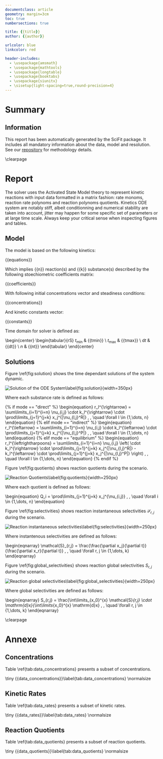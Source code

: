 ```yaml
---
documentclass: article
geometry: margin=3cm
toc: true
numbersections: true

title: {{title}}
author: {{author}}

urlcolor: blue
linkcolor: red

header-includes:
  - \usepackage{amsmath}
  - \usepackage{mathtools}
  - \usepackage{longtable}
  - \usepackage{booktabs}
  - \usepackage{siunitx}
  - \sisetup{tight-spacing=true,round-precision=4}
---
```

# Summary

## Information

This report has been automatically generated by the SciFit package.
It includes all mandatory information about the data, model and resolution.
See our [repository](https://github.com/jlandercy/scifit) for methodology details.

\clearpage

# Report

The solver uses the Activated State Model theory to represent kinetic reactions
with input data formatted in a matrix fashion: rate monoms, reaction rate polynoms and
reaction polynoms quotients. Kinetics ODE system are notably stiff, albeit conditionning
and numerical stability are taken into account, jitter may happen  for some specific
set of parameters or at large time scale. Always keep your critical sense when inspecting
figures and tables.

## Model

The model is based on the following kinetics:

{{equations}}

Which implies {{n}} reaction(s) and {{k}} substance(s) described
by the following stoechiometric coefficients matrix:

{{coefficients}}

With following initial concentrations vector and steadiness conditions:

{{concentrations}}

And kinetic constants vector:

{{constants}}

Time domain for solver is defined as:

\begin{center}
\begin{tabular}{rS}
$t_{\min}$ & {{tmin}} \\
$t_{\max}$ & {{tmax}} \\
$\mathrm{d}t$ & {{dt}} \\
$n$ & {{nt}}
\end{tabular}
\end{center}

## Solutions

Figure \ref{fig:solution} shows the time dependant solutions of the system dynamic.

![Solution of the ODE System\label{fig:solution}]({{solution}}){width=350px}

Where each substance rate is defined as follows:

{% if mode == "direct" %}
\begin{equation}
r_l^{\rightarrow} = \sum\limits_{i=1}^{i=n} \nu_{i,j} \cdot k_l^{\rightarrow} \cdot \prod\limits_{j=1}^{j=k} x_j^{|\nu_{l,j}^R|} \, , \quad \forall l \in \{1,\dots, n\}
\end{equation}
{% elif mode == "indirect" %}
\begin{equation}
r_l^{\leftarrow} = \sum\limits_{i=1}^{i=n} \nu_{i,j} \cdot k_l^{\leftarrow} \cdot \prod\limits_{j=1}^{j=k} x_j^{|\nu_{l,j}^P|} \, , \quad \forall l \in \{1,\dots, n\}
\end{equation}
{% elif mode == "equilibrium" %}
\begin{equation}
r_l^{\leftrightharpoons} = \sum\limits_{i=1}^{i=n} \nu_{i,j} \left( \cdot k_l^{\rightarrow} \cdot \prod\limits_{j=1}^{j=k} x_j^{|\nu_{l,j}^R|} - k_l^{\leftarrow} \cdot \prod\limits_{j=1}^{j=k} x_j^{|\nu_{l,j}^P|} \right) \, , \quad \forall l \in \{1,\dots, n\}
\end{equation}
{% endif %}


Figure \ref{fig:quotients} shows reaction quotients during the scenario.

![Reaction Quotients\label{fig:quotients}]({{quotients}}){width=250px}

Where each quotient is defined as follows:

\begin{equation}
Q_i = \prod\limits_{j=1}^{j=k} x_j^{\nu_{i,j}} \, , \quad \forall i \in \{1,\dots, n\}
\end{equation}


Figure \ref{fig:selectivities} shows reaction 
instantaneous selectivities $\mathcal{S}_{r,j}$ during the scenario.

![Reaction instantaneous selectivities\label{fig:selectivities}]({{selectivities}}){width=250px}

Where instantenous selectivities are defined as follows:

\begin{eqnarray}
\mathcal{S}_{r,j} = \frac{\frac{\partial x_j}{\partial t}}{\frac{\partial x_r}{\partial t}}  \, , \quad \forall r, j \in \{1,\dots, k\}
\end{eqnarray}

Figure \ref{fig:global_selectivities} shows reaction 
global selectivities $S_{r,j}$ during the scenario.

![Reaction global selectivities\label{fig:global_selectivities}]({{global_selectivities}}){width=250px}

Where global selectivities are defined as follows:

\begin{eqnarray}
S_{r,j} = \frac{\int\limits_{x_0}^{x} \mathcal{S}_{r,j} \cdot \mathrm{d}x}{\int\limits_{x_0}^{x} \mathrm{d}x} \, , \quad \forall r, j \in \{1,\dots, k\}
\end{eqnarray}

\clearpage

# Annexe

## Concentrations
Table \ref{tab:data_concentrations} presents a subset of concentrations.

\tiny
{{data_concentrations}}\label{tab:data_concentrations}
\normalsize

## Kinetic Rates
Table \ref{tab:data_rates} presents a subset of kinetic rates.

\tiny
{{data_rates}}\label{tab:data_rates}
\normalsize

## Reaction Quotients
Table \ref{tab:data_quotients} presents a subset of reaction quotients.

\tiny
{{data_quotients}}\label{tab:data_quotients}
\normalsize
